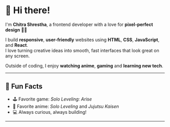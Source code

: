 # 👋 Hi there!

I'm **Chitra Shrestha**, a frontend developer with a love for **pixel-perfect design** 👨‍💻

I build **responsive**, **user-friendly** websites using **HTML**, **CSS**, **JavaScript**, and **React**.  
I love turning creative ideas into smooth, fast interfaces that look great on any screen.

Outside of coding, I enjoy **watching anime**, **gaming** and **learning new tech**.

---

## 🎯 Fun Facts

- 🕹️ Favorite game: *Solo Leveling: Arise*
- 🎴 Favorite anime: *Solo Leveling* and *Jujutsu Kaisen*
- 💻 Always curious, always building!

---
